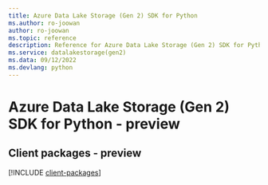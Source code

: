 ```yaml
---
title: Azure Data Lake Storage (Gen 2) SDK for Python
ms.author: ro-joowan
author: ro-joowan
ms.topic: reference
description: Reference for Azure Data Lake Storage (Gen 2) SDK for Python
ms.service: datalakestorage(gen2)
ms.data: 09/12/2022
ms.devlang: python
---
```

# Azure Data Lake Storage (Gen 2) SDK for Python - preview

## Client packages - preview
[!INCLUDE [client-packages](data-lake-storage-(gen-2)-client-index.md)]